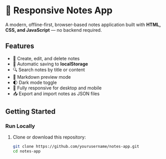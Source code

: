 # 📒 Responsive Notes App

A modern, offline-first, browser-based notes application built with **HTML, CSS, and JavaScript** — no backend required.

## Features

- 📝 Create, edit, and delete notes  
- 💾 Automatic saving to **localStorage**  
- 🔍 Search notes by title or content  
- 📄 Markdown preview mode  
- 🌓 Dark mode toggle  
- 📱 Fully responsive for desktop and mobile  
- 📤 Export and import notes as JSON files  

## Getting Started

### Run Locally

1. Clone or download this repository:  
   ```bash
   git clone https://github.com/yourusername/notes-app.git
   cd notes-app
